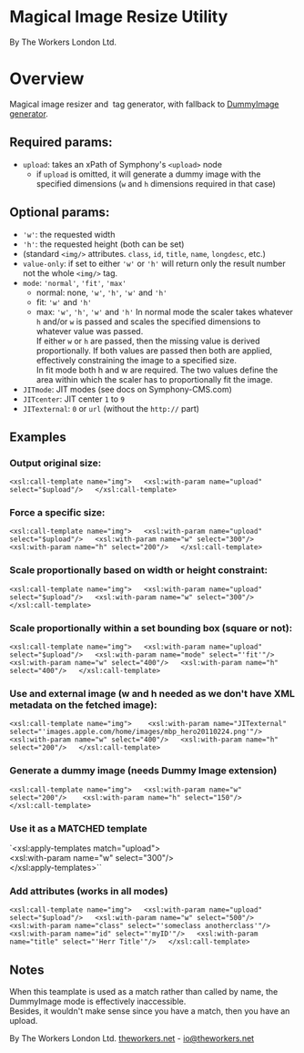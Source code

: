 Magical Image Resize Utility
============================

By The Workers London Ltd. 
 
# Overview
Magical image resizer and <img/> tag generator, with fallback to [DummyImage generator][dummy].

[dummy]: https://github.com/robphilp/Symphony-2-Dummyimage

## Required params:
- `upload`: takes an xPath of Symphony's `<upload>` node
    - if `upload` is omitted, it will generate a dummy image with the specified dimensions (`w` and `h` dimensions required in that case)

## Optional params:
- `'w'`: the requested width
- `'h'`: the requested height (both can be set)
- (standard `<img/>` attributes. `class`, `id`, `title`, `name`, `longdesc`, etc.)
- `value-only`: if set to either `'w'` or `'h'` will return only the result number not the whole `<img/>` tag.
- `mode`: `'normal'`, `'fit'`, `'max'`
    - normal: none, `'w'`, `'h'`, `'w'` and `'h'`
    - fit: `'w'` and `'h'`
    - max: `'w'`, `'h'`, `'w'` and `'h'`
    In normal mode the scaler takes whatever `h` and/or `w` is passed and scales the specified dimensions to whatever value was passed.  
    If either `w` or `h` are passed, then the missing value is derived proportionally. If both values are passed then both are applied, effectively constraining the image to a specified size.  
    In fit mode both h and w are required. The two values define the area within which the scaler has to proportionally fit the image.            
- `JITmode`: JIT modes (see docs on Symphony-CMS.com) 
- `JITcenter`: JIT center `1` to `9`
- `JITexternal`: `0` or `url` (without the `http://` part)

## Examples

### Output original size:
`<xsl:call-template name="img">  
<xsl:with-param name="upload" select="$upload"/>  
</xsl:call-template>`

### Force a specific size:
`<xsl:call-template name="img">  
<xsl:with-param name="upload" select="$upload"/>  
<xsl:with-param name="w" select="300"/>  
<xsl:with-param name="h" select="200"/>  
</xsl:call-template>`

### Scale proportionally based on width or height constraint:
`<xsl:call-template name="img">  
<xsl:with-param name="upload" select="$upload"/>  
<xsl:with-param name="w" select="300"/>  
</xsl:call-template>`

### Scale proportionally within a set bounding box (square or not):
`<xsl:call-template name="img">  
<xsl:with-param name="upload" select="$upload"/>  
<xsl:with-param name="mode" select="'fit'"/>  
<xsl:with-param name="w" select="400"/>  
<xsl:with-param name="h" select="400"/>  
</xsl:call-template>`

### Use and external image (w and h needed as we don't have XML metadata on the fetched image):
`<xsl:call-template name="img">   
<xsl:with-param name="JITexternal" select="'images.apple.com/home/images/mbp_hero20110224.png'"/>  
<xsl:with-param name="w" select="400"/>  
<xsl:with-param name="h" select="200"/>  
</xsl:call-template>`

### Generate a dummy image (needs Dummy Image extension)
`<xsl:call-template name="img">  
<xsl:with-param name="w" select="200"/>   
<xsl:with-param name="h" select="150"/>  
</xsl:call-template>`

### Use it as a MATCHED template
`<xsl:apply-templates match="upload">  
<xsl:with-param name="w" select="300"/>  
</xsl:apply-templates>``

### Add attributes (works in all modes)
`<xsl:call-template name="img">  
<xsl:with-param name="upload" select="$upload"/>  
<xsl:with-param name="w" select="500"/>  
<xsl:with-param name="class" select="'someclass anotherclass'"/>  
<xsl:with-param name="id" select="'myID'"/>  
<xsl:with-param name="title" select="'Herr Title'"/>  
</xsl:call-template>`

## Notes
When this teamplate is used as a match rather than called by name, the DummyImage mode is effectively inaccessible.  
Besides, it wouldn't make sense since you have a match, then you have an upload.

By The Workers London Ltd. [theworkers.net][w] - [io@theworkers.net][io]

[w]: http://theworkers.net/
[io]: mailto:io@theworkers.net